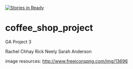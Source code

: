 [![Stories in Ready](https://badge.waffle.io/rachelchhay/coffee_shop_project.png?label=ready&title=Ready)](https://waffle.io/rachelchhay/coffee_shop_project?utm_source=badge)
# coffee_shop_project
GA Project 3

Rachel Chhay
Rick Neely
Sarah Anderson

image resources:
http://www.freeiconspng.com/img/13696

